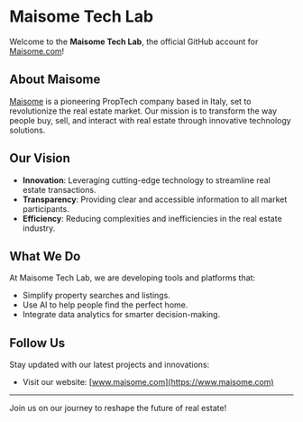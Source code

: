 # Maisome Tech Lab

Welcome to the **Maisome Tech Lab**, the official GitHub account for [Maisome.com](https://www.maisome.com)!

## About Maisome

[Maisome](https://www.maisome.com) is a pioneering PropTech company based in Italy, set to revolutionize the real estate market. Our mission is to transform the way people buy, sell, and interact with real estate through innovative technology solutions.

## Our Vision

- **Innovation**: Leveraging cutting-edge technology to streamline real estate transactions.
- **Transparency**: Providing clear and accessible information to all market participants.
- **Efficiency**: Reducing complexities and inefficiencies in the real estate industry.

## What We Do

At Maisome Tech Lab, we are developing tools and platforms that:

- Simplify property searches and listings.
- Use AI to help people find the perfect home.
- Integrate data analytics for smarter decision-making.

## Follow Us

Stay updated with our latest projects and innovations:

- Visit our website: [www.maisome.com](https://www.maisome.com)

---

Join us on our journey to reshape the future of real estate!
